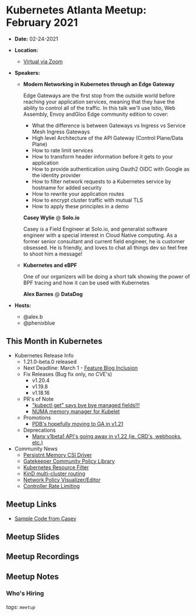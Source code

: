 # Kubernetes Atlanta Meetup: February 2021<!--Month Year-->

- **Date:** 02-24-2021<!--date as MM.DD.YYYY-->
- **Location:**
    - [Virtual via Zoom](https://www.meetup.com/Kubernetes-Atlanta-Meetup/events/276201050/)
- **Speakers:**
    - **Modern Networking in Kubernetes through an Edge Gateway**

        Edge Gateways are the first stop from the outside world before reaching your application services, meaning that they have the ability to control all of the traffic. In this talk we'll use Istio, Web Assembly, Envoy andGloo Edge community edition to cover:
        - What the difference is between Gateways vs Ingress vs Service Mesh Ingress Gateways
        - High level Architecture of the API Gateway (Control Plane/Data Plane)
        - How to rate limit services
        - How to transform header information before it gets to your application
        - How to provide authentication using Oauth2 OIDC with Google as the identity provider
        - How to filter network requests to a Kubernetes service by hostname for added security
        - How to rewrite your application routes
        - How to encrypt cluster traffic with mutual TLS
        - How to apply these principles in a demo

        **Casey Wylie** @ **Solo.io**

        Casey is a Field Engineer at Solo.io, and generalist software engineer with a special interest in Cloud Native computing. As a former senior consultant and current field engineer, he is customer obsessed. He is friendly, and loves to chat all things dev so feel free to shoot him a message!
    - **Kubernetes and eBPF**
        
        One of our organizers will be doing a short talk showing the power of BPF tracing and how it can be used with Kubernetes

        **Alex Barnes** @ **DataDog**

- **Hosts:**
    - @alex.b
    - @phenixblue

## This Month in Kubernetes

- Kubernetes Release Info
    - 1.21.0-beta.0 released
    - Next Deadline: March 1 - [Feature Blog Inclusion](https://docs.google.com/spreadsheets/d/1-rFkGmpyDN39gY2M_RX6Ugs_AIig9GXw1FkRLWWmWfw/edit?ts=6023741c#gid=0)
    - Fix Releases (Bug fix only, no CVE's)
        - v1.20.4
        - v1.19.8
        - v1.18.16
    - PR's of Note
        - ["kubectl get" says bye bye managed fields!!!](https://github.com/kubernetes/kubernetes/pull/96878)
        - [NUMA memory manager for Kubelet](https://github.com/kubernetes/kubernetes/pull/95479)
    - Promotions
        - [PDB's hopefully moving to GA in v1.21](https://github.com/kubernetes/enhancements/pull/2114)
    - Deprecations
        - [Many v1beta1 API's going away in v1.22 (ie. CRD's, webhooks, etc.)](https://groups.google.com/g/kubernetes-dev/c/z_AE1EHhZF4)
- Community News
    - [Persistnt Memory CSI Driver](https://github.com/intel/pmem-csi)
    - [Gatekeeper Community Policy Library](https://github.com/open-policy-agent/gatekeeper-library)
    - [Kubernetes Resource Filter](https://github.com/ryane/kfilt)
    - [KinD multi-cluster routing](https://gist.github.com/aojea/00bca6390f5f67c0a30db6acacf3ea91#multiple-clusters)
    - [Network Policy Visualizer/Editor](https://editor.cilium.io)
    - [Controller Rate Limiting](https://danielmangum.com/posts/controller-runtime-client-go-rate-limiting/)

## Meetup Links

- [Sample Code from Casey](https://github.com/cmwylie19/envoy-kube-talk)

## Meetup Slides

## Meetup Recordings

## Meetup Notes

### Who's Hiring 

<!--Company Name: Positions hiring for (link to hiring page), Contact Name/email/etc-->

###### tags: `meetup` <!--Add additional tags for `year`, `month` and anything else pertinent-->